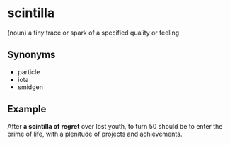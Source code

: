 # scintilla

(noun) a tiny trace or spark of a specified quality or feeling

## Synonyms

+ particle
+ iota
+ smidgen

## Example

After **a scintilla of regret** over lost youth, to turn 50 should be to enter the prime of life, with a plenitude of projects and achievements.
